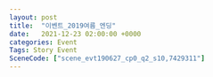 ```yaml
---
layout: post
title:  "이벤트_2019여름_엔딩"
date:   2021-12-23 02:00:00 +0000
categories: Event
Tags: Story Event
SceneCode: ["scene_evt190627_cp0_q2_s10,7429311"]
---
```

